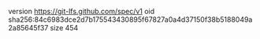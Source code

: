 version https://git-lfs.github.com/spec/v1
oid sha256:84c6983dce2d7b175543430895f67827a0a4d37150f38b5188049a2a85645f37
size 454
